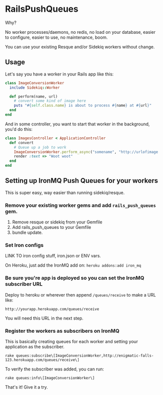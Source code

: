 # RailsPushQueues

Why?

No worker processes/daemons, no redis, no load on your database, easier to configure, easier to use, no maintenance, boom.

You can use your existing Resque and/or Sidekiq workers without change.

## Usage

Let's say you have a worker in your Rails app like this:

```ruby
class ImageConversionWorker
  include Sidekiq::Worker

  def perform(name, url)
    # convert some kind of image here
    puts "#{self.class.name} is about to process #{name} at #{url}"
  end
end
```

And in some controller, you want to start that worker in the background, you'd do this:

```ruby
class ImagesController < ApplicationController
  def convert
    # Queue up a job to work
    ImageConversionWorker.perform_async("somename", "http://urlofimage.com/whatever.jpg")
    render :text => "Woot woot"
  end
end
```

## Setting up IronMQ Push Queues for your workers

This is super easy, way easier than running sidekiq/resque.

### Remove your existing worker gems and add `rails_push_queues` gem.

1. Remove resque or sidekiq from your Gemfile
1. Add rails_push_queues to your Gemfile
1. bundle update.

### Set Iron configs

LINK TO iron config stuff, iron.json or ENV vars.

On Heroku, just add the IronMQ add on: `heroku addons:add iron_mq`

### Be sure you're app is deployed so you can set the IronMQ subscriber URL

Deploy to heroku or wherever then append `/queues/receive` to make a URL like:

```
http://yourapp.herokuapp.com/queues/receive
```

You will need this URL in the next step.

### Register the workers as subscribers on IronMQ

This is basically creating queues for each worker and setting your application as the subscriber.

```
rake queues:subscribe\[ImageConversionWorker,http://enigmatic-falls-123.herokuapp.com/queues/receive\]
```

To verify the subscriber was added, you can run:

```
rake queues:info\[ImageConversionWorker\]
```

That's it!  Give it a try.

